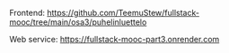 Frontend: https://github.com/TeemuStew/fullstack-mooc/tree/main/osa3/puhelinluettelo

Web service: https://fullstack-mooc-part3.onrender.com
